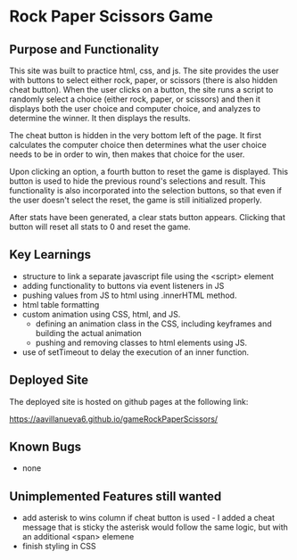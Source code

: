 # Rock Paper Scissors Game

## Purpose and Functionality

This site was built to practice html, css, and js. The site provides the user with buttons to select either rock, paper, or scissors (there is also hidden cheat button). When the user clicks on a button, the site runs a script to randomly select a choice (either rock, paper, or scissors) and then it displays both the user choice and computer choice, and analyzes to determine the winner. It then displays the results.

The cheat button is hidden in the very bottom left of the page. It first calculates the computer choice then determines what the user choice needs to be in order to win, then makes that choice for the user.

Upon clicking an option, a fourth button to reset the game is displayed. This button is used to hide the previous round's selections and result. This functionality is also incorporated into the selection buttons, so that even if the user doesn't select the reset, the game is still initialized properly.

After stats have been generated, a clear stats button appears. Clicking that button will reset all stats to 0 and reset the game.

## Key Learnings

- structure to link a separate javascript file using the \<script> element
- adding functionality to buttons via event listeners in JS
- pushing values from JS to html using .innerHTML method.
- html table formatting
- custom animation using CSS, html, and JS.
  - defining an animation class in the CSS, including keyframes and building the actual animation
  - pushing and removing classes to html elements using JS.
- use of setTimeout to delay the execution of an inner function.

## Deployed Site

The deployed site is hosted on github pages at the following link:

https://aavillanueva6.github.io/gameRockPaperScissors/

## Known Bugs

- none

## Unimplemented Features still wanted

- add asterisk to wins column if cheat button is used - I added a cheat message that is sticky the asterisk would follow the same logic, but with an additional \<span> elemene
- finish styling in CSS
